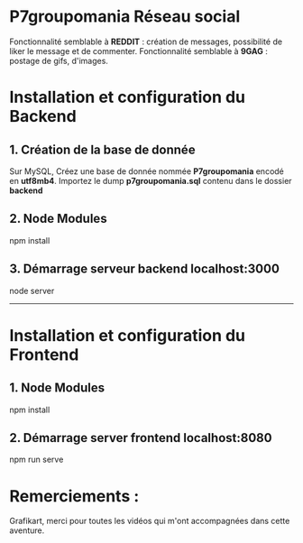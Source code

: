 # P7groupomania Réseau social
Fonctionnalité semblable à **REDDIT** : création de messages, possibilité de liker le message et de commenter.
Fonctionnalité semblable à **9GAG** : postage de gifs, d'images.


# Installation et configuration du Backend

## 1. Création de la base de donnée

Sur MySQL, Créez une base de donnée nommée **P7groupomania** encodé en **utf8mb4**.
Importez le dump **p7groupomania.sql** contenu dans le dossier **backend**

## 2. Node Modules
npm install

## 3. Démarrage serveur backend localhost:3000
node server

-------------------------------------------

# Installation et configuration du Frontend

## 1. Node Modules
npm install

## 2. Démarrage server frontend localhost:8080
npm run serve

# Remerciements :
Grafikart, merci pour toutes les vidéos qui m'ont accompagnées dans cette aventure.

